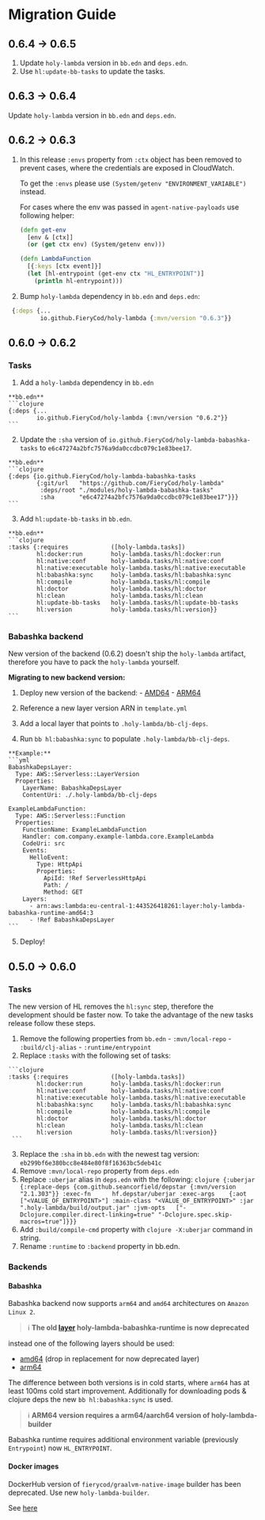 # Migration Guide

## 0.6.4 -> 0.6.5
1. Update `holy-lambda` version in `bb.edn` and `deps.edn`.
2. Use `hl:update-bb-tasks` to update the tasks.

## 0.6.3 -> 0.6.4
Update `holy-lambda` version in `bb.edn` and `deps.edn`.

## 0.6.2 -> 0.6.3
  1. In this release `:envs` property from `:ctx` object has been removed to prevent cases, where the credentials are exposed in CloudWatch.
  
     To get the `:envs` please use `(System/getenv "ENVIRONMENT_VARIABLE")` instead. 

     For cases where the env was passed in `agent-native-payloads` use following helper:

     ```clojure
     (defn get-env
       [env & [ctx]]
       (or (get ctx env) (System/getenv env)))
     ```

     ```clojure
     (defn LambdaFunction
       [{:keys [ctx event]}]
       (let [hl-entrypoint (get-env ctx "HL_ENTRYPOINT")]
         (println hl-entrypoint)))
     ```
     
   2. Bump `holy-lambda` dependency in `bb.edn` and `deps.edn`:
   ```clojure
    {:deps {...
            io.github.FieryCod/holy-lambda {:mvn/version "0.6.3"}}
   ```
  
  
## 0.6.0 -> 0.6.2
### Tasks
  1. Add a `holy-lambda` dependency in `bb.edn`
  
    **bb.edn**
    ```clojure
    {:deps {...
            io.github.FieryCod/holy-lambda {:mvn/version "0.6.2"}}
    ```
  
  2. Update the `:sha` version of `io.github.FieryCod/holy-lambda-babashka-tasks` to `e6c47274a2bfc7576a9da0ccdbc079c1e83bee17`.
  
    **bb.edn**
    ```clojure
    {:deps {io.github.FieryCod/holy-lambda-babashka-tasks
            {:git/url   "https://github.com/FieryCod/holy-lambda"
             :deps/root "./modules/holy-lambda-babashka-tasks"
             :sha       "e6c47274a2bfc7576a9da0ccdbc079c1e83bee17"}}}
    ```
  
  3. Add `hl:update-bb-tasks` in `bb.edn`.
  
    **bb.edn**
    ```clojure
    :tasks {:requires            ([holy-lambda.tasks])
            hl:docker:run        holy-lambda.tasks/hl:docker:run
            hl:native:conf       holy-lambda.tasks/hl:native:conf
            hl:native:executable holy-lambda.tasks/hl:native:executable
            hl:babashka:sync     holy-lambda.tasks/hl:babashka:sync
            hl:compile           holy-lambda.tasks/hl:compile
            hl:doctor            holy-lambda.tasks/hl:doctor
            hl:clean             holy-lambda.tasks/hl:clean
            hl:update-bb-tasks   holy-lambda.tasks/hl:update-bb-tasks
            hl:version           holy-lambda.tasks/hl:version}}
    ```

### Babashka backend
  New version of the backend (0.6.2) doesn't ship the `holy-lambda` artifact, therefore you have to pack the `holy-lambda` yourself.
  
  **Migrating to new backend version:**
  
  1. Deploy new version of the backend:
    - [AMD64](https://serverlessrepo.aws.amazon.com/applications/eu-central-1/443526418261/holy-lambda-babashka-runtime-amd64)
    - [ARM64](https://serverlessrepo.aws.amazon.com/applications/eu-central-1/443526418261/holy-lambda-babashka-runtime-arm64)
    
  2. Reference a new layer version ARN in `template.yml`
  3. Add a local layer that points to `.holy-lambda/bb-clj-deps`.
  4. Run `bb hl:babashka:sync` to populate `.holy-lambda/bb-clj-deps`.
    
    **Example:**
    ```yml
    BabashkaDepsLayer:
      Type: AWS::Serverless::LayerVersion
      Properties:
        LayerName: BabashkaDepsLayer
        ContentUri: ./.holy-lambda/bb-clj-deps

    ExampleLambdaFunction:
      Type: AWS::Serverless::Function
      Properties:
        FunctionName: ExampleLambdaFunction
        Handler: com.company.example-lambda.core.ExampleLambda
        CodeUri: src
        Events:
          HelloEvent:
            Type: HttpApi
            Properties:
              ApiId: !Ref ServerlessHttpApi
              Path: /
              Method: GET
        Layers:
          - arn:aws:lambda:eu-central-1:443526418261:layer:holy-lambda-babashka-runtime-amd64:3
          - !Ref BabashkaDepsLayer 
    ```
  5. Deploy!

## 0.5.0 -> 0.6.0
### Tasks
  The new version of HL removes the `hl:sync` step, therefore the development should be faster now.
  To take the advantage of the new tasks release follow these steps.

  1. Remove the following properties from `bb.edn`
    - `:mvn/local-repo`
    - `:build/clj-alias`
    - `:runtime/entrypoint`
  2. Replace `:tasks` with the following set of tasks:
  
    ```clojure
    :tasks {:requires            ([holy-lambda.tasks])
            hl:docker:run        holy-lambda.tasks/hl:docker:run
            hl:native:conf       holy-lambda.tasks/hl:native:conf
            hl:native:executable holy-lambda.tasks/hl:native:executable
            hl:babashka:sync     holy-lambda.tasks/hl:babashka:sync
            hl:compile           holy-lambda.tasks/hl:compile
            hl:doctor            holy-lambda.tasks/hl:doctor
            hl:clean             holy-lambda.tasks/hl:clean
            hl:version           holy-lambda.tasks/hl:version}}
     ``` 
     
   3. Replace the `:sha` in `bb.edn` with the newest tag version: `eb299bf6e380bcc8e484e80f8f16363bc5deb41c`
   4. Remove `:mvn/local-repo` property from `deps.edn`
   5. Replace `:uberjar` alias in `deps.edn` with the following:
    ```clojure
    {:uberjar {:replace-deps {com.github.seancorfield/depstar {:mvn/version "2.1.303"}}
                :exec-fn      hf.depstar/uberjar
                :exec-args    {:aot        ["<VALUE_OF_ENTRYPOINT>"]
                              :main-class "<VALUE_OF_ENTRYPOINT>"
                              :jar        ".holy-lambda/build/output.jar"
                              :jvm-opts   ["-Dclojure.compiler.direct-linking=true"
                                            "-Dclojure.spec.skip-macros=true"]}}}
    ```
   6. Add `:build/compile-cmd` property with `clojure -X:uberjar` command in string.
   7. Rename `:runtime` to `:backend` property in bb.edn.

### Backends
#### Babashka
Babashka backend now supports `arm64` and `amd64` architectures on `Amazon Linux 2`. 
> :information_source: **The old [layer](https://serverlessrepo.aws.amazon.com/applications/eu-central-1/443526418261/holy-lambda-babashka-runtime) holy-lambda-babashka-runtime is now deprecated**

instead one of the following layers should be used:
  - [amd64](https://serverlessrepo.aws.amazon.com/applications/eu-central-1/443526418261/holy-lambda-babashka-runtime-amd64) (drop in replacement for now deprecated layer)
  - [arm64](https://serverlessrepo.aws.amazon.com/applications/eu-central-1/443526418261/holy-lambda-babashka-runtime-arm64)

The difference between both versions is in cold starts, where `arm64` has at least 100ms cold start improvement.
Additionally for downloading pods & clojure deps the new `bb hl:babashka:sync` is used. 
  
  > :information_source: **ARM64 version requires a arm64/aarch64 version of holy-lambda-builder**
  

Babashka runtime requires additional environment variable (previously `Entrypoint`) now `HL_ENTRYPOINT`.
  
#### Docker images 
DockerHub version of `fierycod/graalvm-native-image` builder has been deprecated. 
Use new `holy-lambda-builder`. 

See [here](https://github.com/FieryCod/holy-lambda/pkgs/container/holy-lambda-builder)


